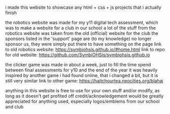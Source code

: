 i made this website to showcase any html + css + js projects that i actually finish

the robotics website was made for my y11 digital tech assessment, which was to make a website for a club in our school
a lot of the stuff from the robotics website was taken from the old (official) website for the club
the sponsors listed in the 'support' page are (to my knowledge) no longer sponsor us, they were simply put there to have something on the page
link to old robotics website: https://symbiohsis.github.io/#home.html
link to repo for old website: https://github.com/SymbiOHSis/symbiohsis.github.io

the clicker game was made in about a week, just to fill the time spend between final assessments for y10 and the end of the year
it was heavily inspired by another game i had found online, that i changed a bit, but it is still very similar
link to other game: https://haitchourtea.neocities.org/blahaj


anything in this website is free to use for your own stuff and/or modify, as long as it doesn't get profited off
credit/acknowledgement would be greatly appreciated for anything used, especially logos/emblems from our school and club
